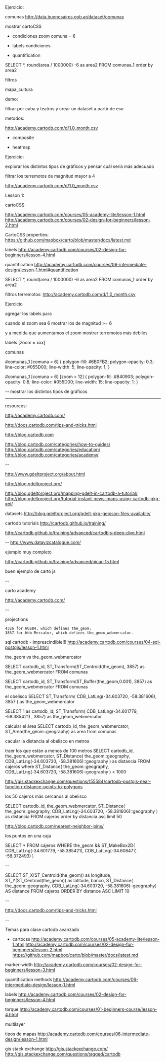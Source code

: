 Ejercicio:

comunas
http://data.buenosaires.gob.ar/dataset/comunas

mostrar cartoCSS

- condiciones
zoom
comuna = 6

- labels
condiciones

- quantification

SELECT *,
round(area / 1000000) -6 as area2
FROM comunas_1
order by area2

filtros

mapa_cultura

demo:

filtrar por caba y teatros
y crear un dataset a partir de eso




metodos:

http://academy.cartodb.com/d/1.0_month.csv

- composite

- heatmap


Ejercicio:

explorar los distintos tipos de gráficos
y pensar cuál sería más adecuado

filtrar los terremotos de magnitud mayor a 4

http://academy.cartodb.com/d/1.0_month.csv



Lesson 1:

cartoCSS

http://academy.cartodb.com/courses/05-academy-lite/lesson-1.html
http://academy.cartodb.com/courses/02-design-for-beginners/lesson-2.html

CartoCSS properties:
https://github.com/mapbox/carto/blob/master/docs/latest.md

labels
http://academy.cartodb.com/courses/02-design-for-beginners/lesson-4.html

quantification
http://academy.cartodb.com/courses/06-intermediate-design/lesson-1.html#quantification

SELECT *,
round(area / 1000000) -6 as area2
FROM comunas_1
order by area2

filtros
terremotos: http://academy.cartodb.com/d/1.0_month.csv



Ejercicio





agregar los labels para

cuando el zoom sea 6 mostrar los de magnitud >= 6

y a medida que aumentamos el zoom mostrar terremotos más debiles





labels
[zoom = xxx]

comunas

#comunas_1 [comuna = 6] {
  polygon-fill: #6B0FB2;
  polygon-opacity: 0.3;
  line-color: #055D00;
  line-width: 5;
  line-opacity: 1;
}

#comunas_1 [comuna = 6] [zoom > 12] {
  polygon-fill: #B40903;
  polygon-opacity: 0.8;
  line-color: #055D00;
  line-width: 15;
  line-opacity: 1;
}

-- mostrar los distintos tipos de gráficos



----------------


resources:

http://academy.cartodb.com/

http://docs.cartodb.com/tips-and-tricks.html

http://blog.cartodb.com

http://blog.cartodb.com/categories/how-to-guides/
http://blog.cartodb.com/categories/education/
http://blog.cartodb.com/categories/academy/

--

http://www.gdeltproject.org/about.html

http://blog.gdeltproject.org/


http://blog.gdeltproject.org/mapping-gdelt-in-cartodb-a-tutorial/
http://blog.gdeltproject.org/tutorial-instant-news-maps-using-cartodb-gkg-api/

datasets
http://blog.gdeltproject.org/gdelt-gkg-geojson-files-available/


cartodb tutorials
http://cartodb.github.io/training/

http://cartodb.github.io/training/advanced/cartodbjs-deep-dive.html

--
http://www.datavizcatalogue.com/



ejemplo muy completo

http://cartodb.github.io/training/advanced/nicar-15.html

buen ejemplo de carto js


--

carto academy

http://academy.cartodb.com/

--

projections

    4326 for WGS84, which defines the_geom;
    3857 for Web Mercator, which defines the_geom_webmercator.


sql cartodb - imprescindible!!!
http://academy.cartodb.com/courses/04-sql-postgis/lesson-1.html

the_geom vs the_geom_webmercator

SELECT cartodb_id, ST_Transform(ST_Centroid(the_geom), 3857) as the_geom_webmercator FROM comunas

SELECT cartodb_id, ST_Transform(ST_Buffer(the_geom,0.001), 3857) as the_geom_webmercator FROM comunas

el obelisco
SELECT
  ST_Transform(
    CDB_LatLng(-34.603720, -58.381606), 3857
  )
as the_geom_webmercator

SELECT
  1 as cartodb_id,
  ST_Transform(
    CDB_LatLng(-34.601779, -58.385421)
  , 3857)
  as the_geom_webmercator


calcular el área
SELECT
  cartodb_id,
  the_geom_webmercator,
  ST_Area(the_geom::geography) as area
from comunas

cacular la distancia al obelisco en metros

traer los que están a menos de 100 metros
SELECT
  cartodb_id,
  the_geom_webmercator,
  ST_Distance(
    the_geom::geography,
    CDB_LatLng(-34.603720, -58.381606)::geography
  ) as distancia
FROM
  cajeros
where
  ST_Distance(
    the_geom::geography,
    CDB_LatLng(-34.603720, -58.381606)::geography
  ) < 1000

http://gis.stackexchange.com/questions/155584/cartodb-postgis-near-function-distance-points-to-polygons

los 50 cajeros más cercanos al obelisco

SELECT
  cartodb_id,
  the_geom_webmercator,
  ST_Distance(
    the_geom::geography,
    CDB_LatLng(-34.603720, -58.381606)::geography
  ) as distancia
FROM
  cajeros
order by distancia asc
limit 50

http://blog.cartodb.com/nearest-neighbor-joins/

los puntos en una caja

SELECT
  *
FROM
  cajeros
WHERE
  the_geom &&
  ST_MakeBox2D(
    CDB_LatLng(-34.601779, -58.385421),
    CDB_LatLng(-34.608477, -58.372493)
  )

--

SELECT
  ST_X(ST_Centroid(the_geom)) as longitude,
  ST_Y(ST_Centroid(the_geom)) as latitude,
  banco,
  ST_Distance(
    the_geom::geography,
    CDB_LatLng(-34.603720, -58.381606)::geography) AS distance
  FROM cajeros
  ORDER BY distance ASC LIMIT 10

--

http://docs.cartodb.com/tips-and-tricks.html

--

Temas para clase cartodb avanzado

- cartocss
http://academy.cartodb.com/courses/05-academy-lite/lesson-1.html
http://academy.cartodb.com/courses/02-design-for-beginners/lesson-2.html
https://github.com/mapbox/carto/blob/master/docs/latest.md


marker-width
http://academy.cartodb.com/courses/02-design-for-beginners/lesson-3.html

quantification methods
http://academy.cartodb.com/courses/06-intermediate-design/lesson-1.html

labels
http://academy.cartodb.com/courses/02-design-for-beginners/lesson-4.html

torque
http://academy.cartodb.com/courses/01-beginners-course/lesson-4.html

multilayer

tipos de mapas
http://academy.cartodb.com/courses/06-intermediate-design/lesson-1.html



gis stack exchange
http://gis.stackexchange.com/
http://gis.stackexchange.com/questions/tagged/cartodb
